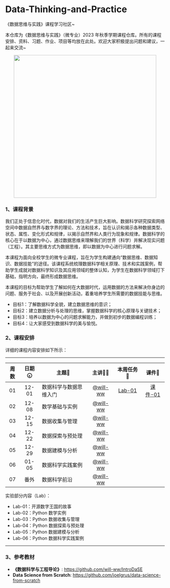 # Data-Thinking-and-Practice
《数据思维与实践》课程学习社区~

本仓库为《数据思维与实践》（微专业）2023 年秋季学期课程仓库。所有的课程安排、资料、习题、作业、项目等均放在此处。欢迎大家积极提出问题和建议，一起来交流~

<div align=center>
<img src="https://github.com/X-lab2017/ds-2023-autumn/assets/15010826/4d17645c-b064-4331-8565-ebd2de2cb113" width="450px">
</div>

### 1、课程背景

我们正处于信息化时代，数据对我们的生活产生巨大影响。数据科学研究探索网络空间中数据自然界与数字界的理论、方法和技术，旨在认识和揭示各种数据类型、状态、属性、变化形式和规律，以揭示自然界和人类行为现象和规律。数据科学的核心在于以数据为中心，通过数据思维来理解我们的世界（科学）并解决现实问题（工程）。其主要思维方式为数据思维，即以数据为中心进行问题求解。

本课程为面向全校学生的微专业课程，旨在为学生构建通向“数据思维、数据知识、数据技能”的途径。该课程系统梳理数据科学相关原理、技术和实践案例，帮助学生成就对数据科学知识及其应用领域的整体认知，为学生在数据科学领域打下基础，指明方向，最终形成数据思维。

本课程的目标为帮助学生了解如何在大数据时代，运用数据的方法来解决你身边的问题、服务于社会、以及开展创新活动，着重培养学生所需要的数据技能与思维。
- 目标1：了解数据科学全貌，建立数据思维的意识；
- 目标2：建立数据分析与处理的思维，掌握数据科学的核心原理与关键技术；
- 目标3：培养以数据为中心的问题求解能力，并做到初步的数据编程训练；
- 目标4：让大家感受到数据科学的美与愉悦。

### 2、课程安排

详细的课程内容安排如下所示：

---


| 周数 | 日期🕣 | 主题📒 | 主讲💂‍♂️ | 本周任务 📌 | 课件📘 |
| :----: | :----: | ------ | :----------------------------------------: | :-----------------------------------------------------: | :--------------------------------------------------------------------------------: |
|   01   | 12-01 | 数据科学与数据思维入门 | [@will-ww](https://github.com/will-ww) | [Lab-01](https://github.com/ECNU/Data-Thinking-and-Practice/blob/main/Lab/Lab01/lab01.ipynb) |[课件-01](https://github.com/ECNU/Data-Thinking-and-Practice/blob/main/Lecture/Lecture-01.pdf) |
|   02   | 12-08 | 数学基础与实例 | [@will-ww](https://github.com/will-ww) |  |  |
|   03   | 12-15 | 数据收集与管理 | [@will-ww](https://github.com/will-ww) |  |  |
|   04   | 12-22 | 数据探索与预处理 | [@will-ww](https://github.com/will-ww) |  |  |
|   05   | 12-29 | 数据建模与分析 | [@will-ww](https://github.com/will-ww) |  |  |
|   06   | 01-05 | 数据科学实践案例 | [@will-ww](https://github.com/will-ww) |  |  |
|   07   | 番外 | 数据科学前沿 | [@will-ww](https://github.com/will-ww) |  |  |

实验部分内容（Lab）：
- Lab-01：开源数字王国的故事
- Lab-02：Python 数学实例
- Lab-03：Python 数据收集与管理
- Lab-04：Python 数据探索与预处理
- Lab-05：Python 数据建模与分析
- Lab-06：Python 数据科学实践案例

---


### 3、参考教材

- **《数据科学与工程导论》**: https://github.com/will-ww/IntroDaSE
- **Data Science from Scratch**: https://github.com/joelgrus/data-science-from-scratch

